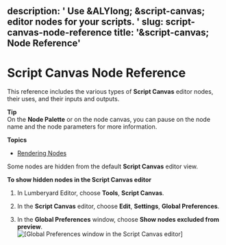 description: ' Use &ALYlong; &script-canvas; editor nodes for your scripts. '
slug: script-canvas-node-reference
title: '&script-canvas; Node Reference'
---
# Script Canvas Node Reference<a name="script-canvas-node-reference"></a>

This reference includes the various types of **Script Canvas** editor nodes, their uses, and their inputs and outputs\.

**Tip**  
On the **Node Palette** or on the node canvas, you can pause on the node name and the node parameters for more information\.

**Topics**
+ [Rendering Nodes](script-canvas-rendering-nodes.md)

Some nodes are hidden from the default **Script Canvas** editor view\.

**To show hidden nodes in the **Script Canvas** editor**

1. In Lumberyard Editor, choose **Tools**, **Script Canvas**\.

1. In the **Script Canvas** editor, choose **Edit**, **Settings**, **Global Preferences**\.

1. In the **Global Preferences** window, choose **Show nodes excluded from preview**\.  
![\[Global Preferences window in the Script Canvas editor\]](/images/scripting/script-canvas/script-canvas-global-preferences-show-nodes.png)
